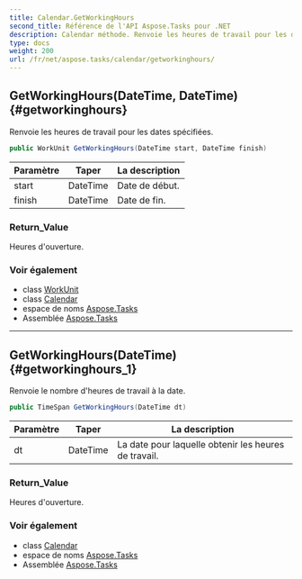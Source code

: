 ```yaml
---
title: Calendar.GetWorkingHours
second_title: Référence de l'API Aspose.Tasks pour .NET
description: Calendar méthode. Renvoie les heures de travail pour les dates spécifiées.
type: docs
weight: 200
url: /fr/net/aspose.tasks/calendar/getworkinghours/
---
```

## GetWorkingHours(DateTime, DateTime) {#getworkinghours}

Renvoie les heures de travail pour les dates spécifiées.

```csharp
public WorkUnit GetWorkingHours(DateTime start, DateTime finish)
```

| Paramètre | Taper | La description |
| --- | --- | --- |
| start | DateTime | Date de début. |
| finish | DateTime | Date de fin. |

### Return_Value

Heures d'ouverture.

### Voir également

* class [WorkUnit](../../workunit/)
* class [Calendar](../)
* espace de noms [Aspose.Tasks](../../calendar/)
* Assemblée [Aspose.Tasks](../../../)

---

## GetWorkingHours(DateTime) {#getworkinghours_1}

Renvoie le nombre d'heures de travail à la date.

```csharp
public TimeSpan GetWorkingHours(DateTime dt)
```

| Paramètre | Taper | La description |
| --- | --- | --- |
| dt | DateTime | La date pour laquelle obtenir les heures de travail. |

### Return_Value

Heures d'ouverture.

### Voir également

* class [Calendar](../)
* espace de noms [Aspose.Tasks](../../calendar/)
* Assemblée [Aspose.Tasks](../../../)


